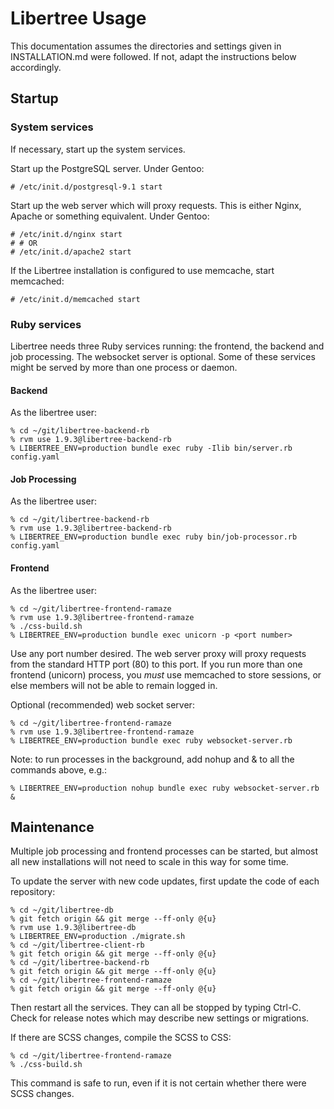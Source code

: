 # Libertree Usage

This documentation assumes the directories and settings given in
INSTALLATION.md were followed.  If not, adapt the instructions below
accordingly.

## Startup

### System services

If necessary, start up the system services.

Start up the PostgreSQL server.  Under Gentoo:

    # /etc/init.d/postgresql-9.1 start

Start up the web server which will proxy requests.  This is either Nginx,
Apache or something equivalent.  Under Gentoo:

    # /etc/init.d/nginx start
    # # OR
    # /etc/init.d/apache2 start

If the Libertree installation is configured to use memcache, start memcached:

    # /etc/init.d/memcached start

### Ruby services

Libertree needs three Ruby services running: the frontend, the backend and job
processing.  The websocket server is optional.  Some of these services might be
served by more than one process or daemon.

#### Backend

As the libertree user:

    % cd ~/git/libertree-backend-rb
    % rvm use 1.9.3@libertree-backend-rb
    % LIBERTREE_ENV=production bundle exec ruby -Ilib bin/server.rb config.yaml

#### Job Processing

As the libertree user:

    % cd ~/git/libertree-backend-rb
    % rvm use 1.9.3@libertree-backend-rb
    % LIBERTREE_ENV=production bundle exec ruby bin/job-processor.rb config.yaml

#### Frontend

As the libertree user:

    % cd ~/git/libertree-frontend-ramaze
    % rvm use 1.9.3@libertree-frontend-ramaze
    % ./css-build.sh
    % LIBERTREE_ENV=production bundle exec unicorn -p <port number>

Use any port number desired.  The web server proxy will proxy requests from the
standard HTTP port (80) to this port.  If you run more than one frontend
(unicorn) process, you _must_ use memcached to store sessions, or else members
will not be able to remain logged in.

Optional (recommended) web socket server:

    % cd ~/git/libertree-frontend-ramaze
    % rvm use 1.9.3@libertree-frontend-ramaze
    % LIBERTREE_ENV=production bundle exec ruby websocket-server.rb

Note: to run processes in the background, add nohup and & to all the commands above, e.g.:

    % LIBERTREE_ENV=production nohup bundle exec ruby websocket-server.rb &

## Maintenance

Multiple job processing and frontend processes can be started, but almost all
new installations will not need to scale in this way for some time.

To update the server with new code updates, first update the code of each
repository:

    % cd ~/git/libertree-db
    % git fetch origin && git merge --ff-only @{u}
    % rvm use 1.9.3@libertree-db
    % LIBERTREE_ENV=production ./migrate.sh
    % cd ~/git/libertree-client-rb
    % git fetch origin && git merge --ff-only @{u}
    % cd ~/git/libertree-backend-rb
    % git fetch origin && git merge --ff-only @{u}
    % cd ~/git/libertree-frontend-ramaze
    % git fetch origin && git merge --ff-only @{u}

Then restart all the services.  They can all be stopped by typing Ctrl-C. Check for
release notes which may describe new settings or migrations.

If there are SCSS changes, compile the SCSS to CSS:

    % cd ~/git/libertree-frontend-ramaze
    % ./css-build.sh

This command is safe to run, even if it is not certain whether there were SCSS
changes.

